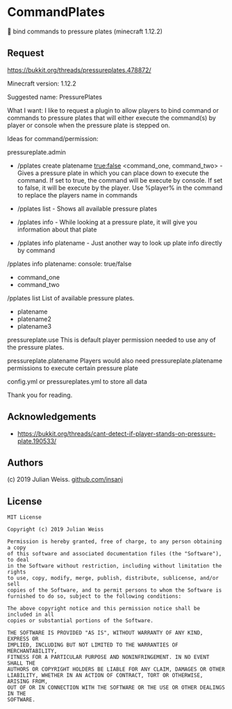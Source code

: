 # CommandPlates

🏹  bind commands to pressure plates (minecraft 1.12.2)

## Request

https://bukkit.org/threads/pressureplates.478872/

Minecraft version: 1.12.2

Suggested name: PressurePlates

What I want: I like to request a plugin to allow players to bind command or commands to pressure plates that will either execute the command(s) by player or console when the pressure plate is stepped on.

Ideas for command/permission:

pressureplate.admin

- /pplates create platename <true:false> <command_one, command_two> - Gives a pressure plate in which you can place down to execute the command. If set to true, the command will be execute by console. If set to false, it will be execute by the player. Use %player% in the command to replace the players name in commands

- /pplates list - Shows all available pressure plates

- /pplates info - While looking at a pressure plate, it will give you information about that plate

- /pplates info platename - Just another way to look up plate info directly by command


/pplates info
platename:
console: true/false
- command_one
- command_two

/pplates list
List of available pressure plates.
- platename
- platename2
- platename3

pressureplate.use
This is default player permission needed to use any of the pressure plates.

pressureplate.platename
Players would also need pressureplate.platename permissions to execute certain pressure plate

config.yml or pressureplates.yml to store all data

Thank you for reading.

## Acknowledgements

- https://bukkit.org/threads/cant-detect-if-player-stands-on-pressure-plate.190533/

## Authors

(c) 2019 Julian Weiss. <a href="https://github.com/insanj">github.com/insanj</a>

## License

```
MIT License

Copyright (c) 2019 Julian Weiss

Permission is hereby granted, free of charge, to any person obtaining a copy
of this software and associated documentation files (the "Software"), to deal
in the Software without restriction, including without limitation the rights
to use, copy, modify, merge, publish, distribute, sublicense, and/or sell
copies of the Software, and to permit persons to whom the Software is
furnished to do so, subject to the following conditions:

The above copyright notice and this permission notice shall be included in all
copies or substantial portions of the Software.

THE SOFTWARE IS PROVIDED "AS IS", WITHOUT WARRANTY OF ANY KIND, EXPRESS OR
IMPLIED, INCLUDING BUT NOT LIMITED TO THE WARRANTIES OF MERCHANTABILITY,
FITNESS FOR A PARTICULAR PURPOSE AND NONINFRINGEMENT. IN NO EVENT SHALL THE
AUTHORS OR COPYRIGHT HOLDERS BE LIABLE FOR ANY CLAIM, DAMAGES OR OTHER
LIABILITY, WHETHER IN AN ACTION OF CONTRACT, TORT OR OTHERWISE, ARISING FROM,
OUT OF OR IN CONNECTION WITH THE SOFTWARE OR THE USE OR OTHER DEALINGS IN THE
SOFTWARE.
```
